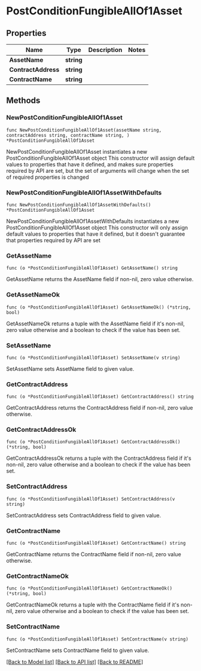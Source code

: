 # PostConditionFungibleAllOf1Asset

## Properties

Name | Type | Description | Notes
------------ | ------------- | ------------- | -------------
**AssetName** | **string** |  | 
**ContractAddress** | **string** |  | 
**ContractName** | **string** |  | 

## Methods

### NewPostConditionFungibleAllOf1Asset

`func NewPostConditionFungibleAllOf1Asset(assetName string, contractAddress string, contractName string, ) *PostConditionFungibleAllOf1Asset`

NewPostConditionFungibleAllOf1Asset instantiates a new PostConditionFungibleAllOf1Asset object
This constructor will assign default values to properties that have it defined,
and makes sure properties required by API are set, but the set of arguments
will change when the set of required properties is changed

### NewPostConditionFungibleAllOf1AssetWithDefaults

`func NewPostConditionFungibleAllOf1AssetWithDefaults() *PostConditionFungibleAllOf1Asset`

NewPostConditionFungibleAllOf1AssetWithDefaults instantiates a new PostConditionFungibleAllOf1Asset object
This constructor will only assign default values to properties that have it defined,
but it doesn't guarantee that properties required by API are set

### GetAssetName

`func (o *PostConditionFungibleAllOf1Asset) GetAssetName() string`

GetAssetName returns the AssetName field if non-nil, zero value otherwise.

### GetAssetNameOk

`func (o *PostConditionFungibleAllOf1Asset) GetAssetNameOk() (*string, bool)`

GetAssetNameOk returns a tuple with the AssetName field if it's non-nil, zero value otherwise
and a boolean to check if the value has been set.

### SetAssetName

`func (o *PostConditionFungibleAllOf1Asset) SetAssetName(v string)`

SetAssetName sets AssetName field to given value.


### GetContractAddress

`func (o *PostConditionFungibleAllOf1Asset) GetContractAddress() string`

GetContractAddress returns the ContractAddress field if non-nil, zero value otherwise.

### GetContractAddressOk

`func (o *PostConditionFungibleAllOf1Asset) GetContractAddressOk() (*string, bool)`

GetContractAddressOk returns a tuple with the ContractAddress field if it's non-nil, zero value otherwise
and a boolean to check if the value has been set.

### SetContractAddress

`func (o *PostConditionFungibleAllOf1Asset) SetContractAddress(v string)`

SetContractAddress sets ContractAddress field to given value.


### GetContractName

`func (o *PostConditionFungibleAllOf1Asset) GetContractName() string`

GetContractName returns the ContractName field if non-nil, zero value otherwise.

### GetContractNameOk

`func (o *PostConditionFungibleAllOf1Asset) GetContractNameOk() (*string, bool)`

GetContractNameOk returns a tuple with the ContractName field if it's non-nil, zero value otherwise
and a boolean to check if the value has been set.

### SetContractName

`func (o *PostConditionFungibleAllOf1Asset) SetContractName(v string)`

SetContractName sets ContractName field to given value.



[[Back to Model list]](../README.md#documentation-for-models) [[Back to API list]](../README.md#documentation-for-api-endpoints) [[Back to README]](../README.md)


